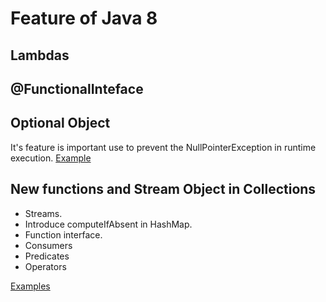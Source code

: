 # Feature of Java 8

## Lambdas

## @FunctionalInteface

## Optional Object
It's feature is important use to prevent the NullPointerException in runtime execution. 
[Example](src/main/java/com/java8/app/optional/JavaOptional.java)

## New functions and Stream Object in Collections

- Streams. 
- Introduce computeIfAbsent in HashMap.  
- Function interface. 
- Consumers
- Predicates
- Operators

[Examples](src/main/java/com/java8/app/optional/JavaOptional.java)

